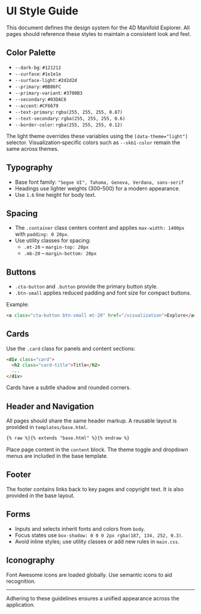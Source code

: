 # UI Style Guide

This document defines the design system for the 4D Manifold Explorer. All pages should reference these styles to maintain a consistent look and feel.

## Color Palette
- `--dark-bg`: `#121212`
- `--surface`: `#1e1e1e`
- `--surface-light`: `#2d2d2d`
- `--primary`: `#BB86FC`
- `--primary-variant`: `#3700B3`
- `--secondary`: `#03DAC6`
- `--accent`: `#CF6679`
- `--text-primary`: `rgba(255, 255, 255, 0.87)`
- `--text-secondary`: `rgba(255, 255, 255, 0.6)`
- `--border-color`: `rgba(255, 255, 255, 0.12)`

The light theme overrides these variables using the `[data-theme="light"]` selector. Visualization‑specific colors such as `--skb1-color` remain the same across themes.

## Typography
- Base font family: `"Segoe UI", Tahoma, Geneva, Verdana, sans-serif`
- Headings use lighter weights (300–500) for a modern appearance.
- Use `1.6` line height for body text.

## Spacing
- The `.container` class centers content and applies `max-width: 1400px` with `padding: 0 20px`.
- Use utility classes for spacing:
  - `.mt-20` – `margin-top: 20px`
  - `.mb-20` – `margin-bottom: 20px`

## Buttons
- `.cta-button` and `.button` provide the primary button style.
- `.btn-small` applies reduced padding and font size for compact buttons.

Example:
```html
<a class="cta-button btn-small mt-20" href="/visualization">Explore</a>
```

## Cards
Use the `.card` class for panels and content sections:
```html
<div class="card">
  <h2 class="card-title">Title</h2>
  ...
</div>
```
Cards have a subtle shadow and rounded corners.

## Header and Navigation
All pages should share the same header markup. A reusable layout is provided in `templates/base.html`.

```html
{% raw %}{% extends "base.html" %}{% endraw %}
```
Place page content in the `content` block. The theme toggle and dropdown menus are included in the base template.

## Footer
The footer contains links back to key pages and copyright text. It is also provided in the base layout.

## Forms
- Inputs and selects inherit fonts and colors from `body`.
- Focus states use `box-shadow: 0 0 0 2px rgba(187, 134, 252, 0.3)`.
- Avoid inline styles; use utility classes or add new rules in `main.css`.

## Iconography
Font Awesome icons are loaded globally. Use semantic icons to aid recognition.

---
Adhering to these guidelines ensures a unified appearance across the application.
